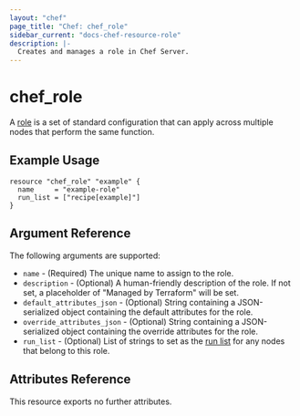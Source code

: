 ```yaml
---
layout: "chef"
page_title: "Chef: chef_role"
sidebar_current: "docs-chef-resource-role"
description: |-
  Creates and manages a role in Chef Server.
---
```


# chef\_role

A [role](http://docs.chef.io/roles.html) is a set of standard configuration
that can apply across multiple nodes that perform the same function.

## Example Usage

```hcl
resource "chef_role" "example" {
  name     = "example-role"
  run_list = ["recipe[example]"]
}
```

## Argument Reference

The following arguments are supported:

* `name` - (Required) The unique name to assign to the role.
* `description` - (Optional) A human-friendly description of the role.
  If not set, a placeholder of "Managed by Terraform" will be set.
* `default_attributes_json` - (Optional) String containing a JSON-serialized
  object containing the default attributes for the role.
* `override_attributes_json` - (Optional) String containing a JSON-serialized
  object containing the override attributes for the role.
* `run_list` - (Optional) List of strings to set as the
  [run list](https://docs.chef.io/run_lists.html) for any nodes that belong
  to this role.

## Attributes Reference

This resource exports no further attributes.
